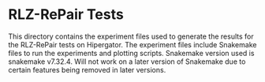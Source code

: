 # RLZ-RePair Tests
This directory contains the experiment files used to generate the results for the RLZ-RePair tests on Hipergator. The experiment files include Snakemake files to run the experiments and plotting scripts. Snakemake version used is snakemake v7.32.4. Will not work on a later version of Snakemake due to certain features being removed in later versions.
